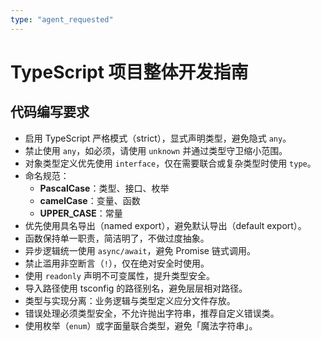 ```yaml
---
type: "agent_requested"
---
```


# TypeScript 项目整体开发指南

## 代码编写要求

- 启用 TypeScript 严格模式（strict），显式声明类型，避免隐式 `any`。
- 禁止使用 `any`，如必须，请使用 `unknown` 并通过类型守卫缩小范围。
- 对象类型定义优先使用 `interface`，仅在需要联合或复杂类型时使用 `type`。
- 命名规范：
  - **PascalCase**：类型、接口、枚举
  - **camelCase**：变量、函数
  - **UPPER_CASE**：常量
- 优先使用具名导出（named export），避免默认导出（default export）。
- 函数保持单一职责，简洁明了，不做过度抽象。
- 异步逻辑统一使用 `async/await`，避免 Promise 链式调用。
- 禁止滥用非空断言（`!`），仅在绝对安全时使用。
- 使用 `readonly` 声明不可变属性，提升类型安全。
- 导入路径使用 tsconfig 的路径别名，避免层层相对路径。
- 类型与实现分离：业务逻辑与类型定义应分文件存放。
- 错误处理必须类型安全，不允许抛出字符串，推荐自定义错误类。
- 使用枚举（`enum`）或字面量联合类型，避免「魔法字符串」。
